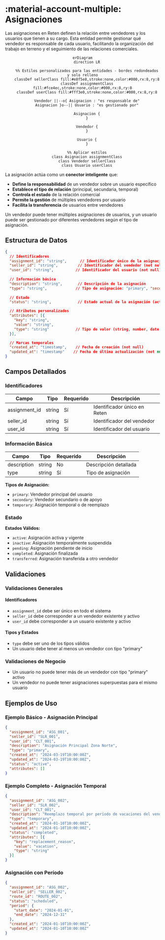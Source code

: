 # :material-account-multiple: Asignaciones

Las asignaciones en Reten definen la relación entre vendedores y los usuarios que tienen a su cargo. Esta entidad permite gestionar qué vendedor es responsable de cada usuario, facilitando la organización del trabajo en terreno y el seguimiento de las relaciones comerciales.

<div style="text-align: center;">

```mermaid
erDiagram
    direction LR

    %% Estilos personalizados para las entidades - bordes redondeados y solo relleno
    classDef sellerClass fill:#e8f5e8,stroke:none,color:#000,rx:8,ry:8
    classDef assignmentClass fill:#fce4ec,stroke:none,color:#000,rx:8,ry:8
    classDef userClass fill:#fff3e0,stroke:none,color:#000,rx:8,ry:8

    Vendedor ||--o{ Asignacion : "es responsable de"
    Asignacion }o--|| Usuario : "es gestionado por"

    Asignacion {
    }

    Vendedor {
    }

    Usuario {
    }

    %% Aplicar estilos
    class Asignacion assignmentClass
    class Vendedor sellerClass
    class Usuario userClass
```

</div>

La asignación actúa como un **conector inteligente** que:

- **Define la responsabilidad** de un vendedor sobre un usuario específico
- **Establece el tipo de relación** (principal, secundaria, temporal)
- **Controla el estado** de la relación comercial
- **Permite la gestión** de múltiples vendedores por usuario
- **Facilita la transferencia** de usuarios entre vendedores

Un vendedor puede tener múltiples asignaciones de usuarios, y un usuario puede ser gestionado por diferentes vendedores según el tipo de asignación.

## Estructura de Datos

```json
{
  // Identificadores
  "assignment_id": "string",      // Identificador único de la asignación (not null)
  "seller_id": "string",         // Identificador del vendedor (not null)
  "user_id": "string",          // Identificador del usuario (not null)
  
  // Información básica
  "description": "string",       // Descripción de la asignación
  "type": "string",             // Tipo de asignación: "primary", "secondary", "temporary"
  
  // Estado
  "status": "string",            // Estado actual de la asignación (active, inactive, pending, completed, transferred)

  // Atributos personalizados
  "attributes": [{
    "key": "string",
    "value": "string",
    "type": "string"            // Tipo de valor (string, number, date, boolean)
  }],

  // Marcas temporales
  "created_at": "timestamp",    // Fecha de creación (not null)
  "updated_at": "timestamp"    // Fecha de última actualización (not null)
}
```

## Campos Detallados

### Identificadores

| Campo         | Tipo   | Requerido | Descripción                  |
| ------------- | ------ | --------- | ---------------------------- |
| assignment_id | string | Sí        | Identificador único en Reten |
| seller_id     | string | Sí        | Identificador del vendedor   |
| user_id       | string | Sí        | Identificador del usuario    |

### Información Básica

| Campo       | Tipo   | Requerido | Descripción           |
| ----------- | ------ | --------- | --------------------- |
| description | string | No        | Descripción detallada |
| type        | string | Sí        | Tipo de asignación    |

**Tipos de Asignación:**
- `primary`: Vendedor principal del usuario
- `secondary`: Vendedor secundario o de apoyo
- `temporary`: Asignación temporal o de reemplazo

### Estado

**Estados Válidos:**
- `active`: Asignación activa y vigente
- `inactive`: Asignación temporalmente suspendida
- `pending`: Asignación pendiente de inicio
- `completed`: Asignación finalizada
- `transferred`: Asignación transferida a otro vendedor

## Validaciones

### Validaciones Generales

#### Identificadores
- `assignment_id` debe ser único en todo el sistema
- `seller_id` debe corresponder a un vendedor existente y activo
- `user_id` debe corresponder a un usuario existente y activo

#### Tipos y Estados
- `type` debe ser uno de los tipos válidos
- Un usuario debe tener al menos un vendedor con tipo "primary"

### Validaciones de Negocio

- Un usuario no puede tener más de un vendedor con tipo "primary" activo
- Un vendedor no puede tener asignaciones superpuestas para el mismo usuario

## Ejemplos de Uso

### Ejemplo Básico - Asignación Principal

```json
{
  "assignment_id": "ASG_001",
  "seller_id": "SLR_001",
  "user_id": "CLT_001",
  "description": "Asignación Principal Zona Norte",
  "type": "primary",
  "created_at": "2024-03-19T10:00:00Z",
  "updated_at": "2024-03-19T10:00:00Z",
  "status": "active",
  "attributes": []
}
```

### Ejemplo Completo - Asignación Temporal

```json
{
  "assignment_id": "ASG_002",
  "seller_id": "SLR_002",
  "user_id": "CLT_001",
  "description": "Reemplazo temporal por período de vacaciones del vendedor principal",
  "type": "temporary",
  "created_at": "2024-01-10T10:00:00Z",
  "updated_at": "2024-01-10T10:00:00Z",
  "status": "completed",
  "attributes": [{
    "key": "replacement_reason",
    "value": "vacation",
    "type": "string"
  }]
}
```

### Asignación con Período

```json
{
  "assignment_id": "ASG_002",
  "seller_id": "SELLER_002",
  "route_id": "ROUTE_002",
  "status": "scheduled",
  "period": {
    "start_date": "2024-01-01",
    "end_date": "2024-12-31"
  },
  "created_at": "2024-01-10T10:00:00Z",
  "updated_at": "2024-01-10T10:00:00Z"
}
```

